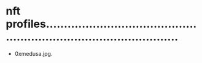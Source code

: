 # nft profiles..........................................................................................
- 0xmedusa.jpg.
